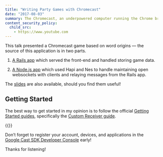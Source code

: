 ```yaml
---
title: "Writing Party Games with Chromecast"
date: "2017-08-03"
summary: The Chromecast, an underpowered computer running the Chrome browser, is often underutilized as a gaming device. This talk taught you to write a party game, leveraging your guests’ phones as game controllers and your TV as a game board, using only the HTML, JavaScript, and CSS. No app required.
content_security_policy:
  child_src:
    - https://www.youtube.com
---
```


This talk presented a Chromecast game based on word origins — the source of this application is in two parts.

1. [A Rails app](https://github.com/adunkman/chromecast-game) which served the front-end and handled storing game data.

2. [A Node.js app](https://github.com/adunkman/chromecast-game-socket) which used Hapi and Nes to handle maintaining open websockets with clients and relaying messages from the Rails app.

The [slides](https://speakerdeck.com/adunkman/writing-party-games-with-google-cast-at-kansas-city-developer-conference) are also available, should you find them useful!

## Getting Started

The best way to get started in my opinion is to follow the official [Getting Started guides](https://developers.google.com/cast/docs/developers), specifically the [Custom Receiver guide](https://developers.google.com/cast/docs/custom_receiver).

{{<video-frame src="https://www.youtube.com/embed/QZ6scX0NPDk?rel=0&amp;showinfo=0">}}

Don’t forget to register your account, devices, and applications in the [Google Cast SDK Developer Console](https://cast.google.com/publish/) early!

Thanks for listening!
